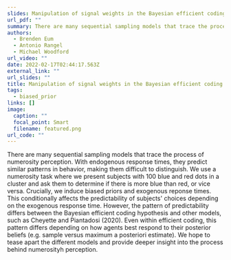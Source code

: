 ```yaml
---
slides: Manipulation of signal weights in the Bayesian efficient coding hypothesis
url_pdf: ""
summary: There are many sequential sampling models that trace the process of numerosity perception. With endogenous response times, they predict similar patterns in behavior, making them difficult to distinguish. We use a numerosity task where we present subjects with 100 blue and red dots in a cluster and ask them to determine if there is more blue than red, or vice versa. Crucially, we induce biased priors and exogenous reponse times. This conditionally affects the predictability of subjects' choices depending on the exogenous response time. However, the pattern of predictability differs between the Bayesian efficient coding hypothesis and other models, such as Cheyette and Piantadosi (2020). Even within efficient coding, this pattern differs depending on how agents best respond to their posterior beliefs (e.g. sample versus maximum a posteriori estimate). We hope to tease apart the different models and provide deeper insight into the process behind numerosityh perception.
authors:
  - Brenden Eum
  - Antonio Rangel
  - Michael Woodford
url_video: ""
date: 2022-02-17T02:44:17.563Z
external_link: ""
url_slides: ""
title: Manipulation of signal weights in the Bayesian efficient coding hypothesis
tags:
  - biased_prior
links: []
image:
  caption: ""
  focal_point: Smart
  filename: featured.png
url_code: ""
---
```


There are many sequential sampling models that trace the process of numerosity perception. With endogenous response times, they predict similar patterns in behavior, making them difficult to distinguish. We use a numerosity task where we present subjects with 100 blue and red dots in a cluster and ask them to determine if there is more blue than red, or vice versa. Crucially, we induce biased priors and exogenous reponse times. This conditionally affects the predictability of subjects' choices depending on the exogenous response time. However, the pattern of predictability differs between the Bayesian efficient coding hypothesis and other models, such as Cheyette and Piantadosi (2020). Even within efficient coding, this pattern differs depending on how agents best respond to their posterior beliefs (e.g. sample versus maximum a posteriori estimate). We hope to tease apart the different models and provide deeper insight into the process behind numerosityh perception.